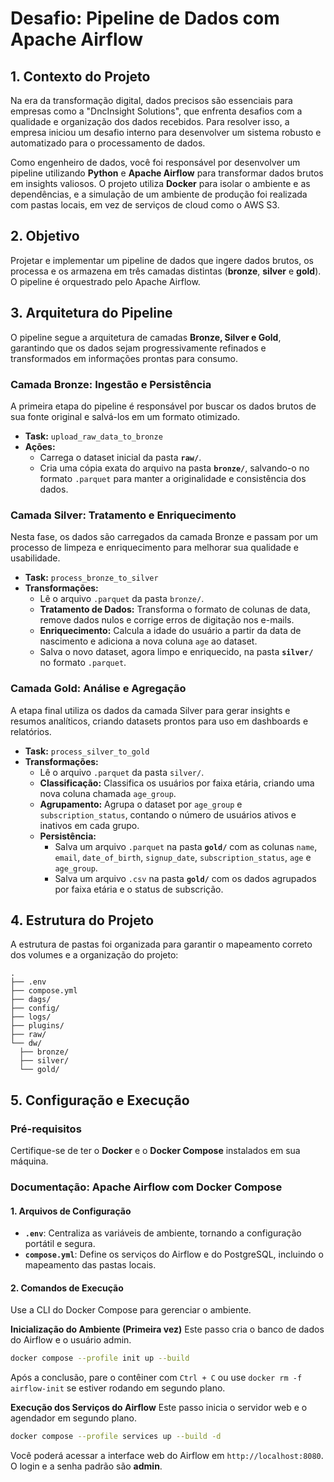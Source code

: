 # Desafio: Pipeline de Dados com Apache Airflow

## 1\. Contexto do Projeto

Na era da transformação digital, dados precisos são essenciais para empresas como a "DncInsight Solutions", que enfrenta desafios com a qualidade e organização dos dados recebidos. Para resolver isso, a empresa iniciou um desafio interno para desenvolver um sistema robusto e automatizado para o processamento de dados.

Como engenheiro de dados, você foi responsável por desenvolver um pipeline utilizando **Python** e **Apache Airflow** para transformar dados brutos em insights valiosos. O projeto utiliza **Docker** para isolar o ambiente e as dependências, e a simulação de um ambiente de produção foi realizada com pastas locais, em vez de serviços de cloud como o AWS S3.

## 2\. Objetivo

Projetar e implementar um pipeline de dados que ingere dados brutos, os processa e os armazena em três camadas distintas (**bronze**, **silver** e **gold**). O pipeline é orquestrado pelo Apache Airflow.

## 3\. Arquitetura do Pipeline

O pipeline segue a arquitetura de camadas **Bronze, Silver e Gold**, garantindo que os dados sejam progressivamente refinados e transformados em informações prontas para consumo.

### Camada Bronze: Ingestão e Persistência

A primeira etapa do pipeline é responsável por buscar os dados brutos de sua fonte original e salvá-los em um formato otimizado.

  * **Task:** `upload_raw_data_to_bronze`
  * **Ações:**
      * Carrega o dataset inicial da pasta **`raw/`**.
      * Cria uma cópia exata do arquivo na pasta **`bronze/`**, salvando-o no formato `.parquet` para manter a originalidade e consistência dos dados.

### Camada Silver: Tratamento e Enriquecimento

Nesta fase, os dados são carregados da camada Bronze e passam por um processo de limpeza e enriquecimento para melhorar sua qualidade e usabilidade.

  * **Task:** `process_bronze_to_silver`
  * **Transformações:**
      * Lê o arquivo `.parquet` da pasta `bronze/`.
      * **Tratamento de Dados:** Transforma o formato de colunas de data, remove dados nulos e corrige erros de digitação nos e-mails.
      * **Enriquecimento:** Calcula a idade do usuário a partir da data de nascimento e adiciona a nova coluna `age` ao dataset.
      * Salva o novo dataset, agora limpo e enriquecido, na pasta **`silver/`** no formato `.parquet`.

### Camada Gold: Análise e Agregação

A etapa final utiliza os dados da camada Silver para gerar insights e resumos analíticos, criando datasets prontos para uso em dashboards e relatórios.

  * **Task:** `process_silver_to_gold`
  * **Transformações:**
      * Lê o arquivo `.parquet` da pasta `silver/`.
      * **Classificação:** Classifica os usuários por faixa etária, criando uma nova coluna chamada `age_group`.
      * **Agrupamento:** Agrupa o dataset por `age_group` e `subscription_status`, contando o número de usuários ativos e inativos em cada grupo.
      * **Persistência:**
          * Salva um arquivo `.parquet` na pasta **`gold/`** com as colunas `name`, `email`, `date_of_birth`, `signup_date`, `subscription_status`, `age` e `age_group`.
          * Salva um arquivo `.csv` na pasta **`gold/`** com os dados agrupados por faixa etária e o status de subscrição.

## 4\. Estrutura do Projeto

A estrutura de pastas foi organizada para garantir o mapeamento correto dos volumes e a organização do projeto:

```
.
├── .env
├── compose.yml
├── dags/
├── config/
├── logs/
├── plugins/
├── raw/
└── dw/
  ├── bronze/
  ├── silver/
  └── gold/
```

## 5\. Configuração e Execução

### Pré-requisitos

Certifique-se de ter o **Docker** e o **Docker Compose** instalados em sua máquina.

### Documentação: Apache Airflow com Docker Compose

#### 1\. Arquivos de Configuração

  * **`.env`**: Centraliza as variáveis de ambiente, tornando a configuração portátil e segura.
  * **`compose.yml`**: Define os serviços do Airflow e do PostgreSQL, incluindo o mapeamento das pastas locais.

#### 2\. Comandos de Execução

Use a CLI do Docker Compose para gerenciar o ambiente.

**Inicialização do Ambiente (Primeira vez)**
Este passo cria o banco de dados do Airflow e o usuário admin.

```bash
docker compose --profile init up --build
```

Após a conclusão, pare o contêiner com `Ctrl + C` ou use `docker rm -f airflow-init` se estiver rodando em segundo plano.

**Execução dos Serviços do Airflow**
Este passo inicia o servidor web e o agendador em segundo plano.

```bash
docker compose --profile services up --build -d
```

Você poderá acessar a interface web do Airflow em `http://localhost:8080`. O login e a senha padrão são **admin**.